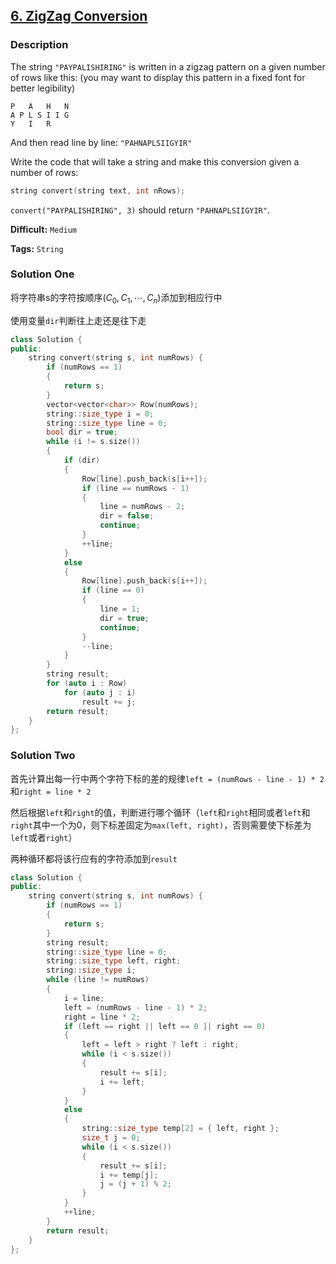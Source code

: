 ## [6. ZigZag Conversion](https://leetcode.com/problems/zigzag-conversion/#/description)

### Description

The string `"PAYPALISHIRING"` is written in a zigzag pattern on a given number of rows like this: (you may want to display this pattern in a fixed font for better legibility)

```
P   A   H   N
A P L S I I G
Y   I   R
```

And then read line by line: `"PAHNAPLSIIGYIR"`

Write the code that will take a string and make this conversion given a number of rows:

```c++
string convert(string text, int nRows);
```

`convert("PAYPALISHIRING", 3)` should return `"PAHNAPLSIIGYIR"`.



**Difficult:** `Medium`

**Tags:** `String`



### Solution One

将字符串s的字符按顺序($C_0,C_1,\cdots,C_n$)添加到相应行中

使用变量`dir`判断往上走还是往下走

```c++
class Solution {
public:
	string convert(string s, int numRows) {
		if (numRows == 1)
		{
			return s;
		}
		vector<vector<char>> Row(numRows);
		string::size_type i = 0;
		string::size_type line = 0;
		bool dir = true;
		while (i != s.size())
		{
			if (dir)
			{
				Row[line].push_back(s[i++]);
				if (line == numRows - 1)
				{
					line = numRows - 2;
					dir = false;
					continue;
				}
				++line;
			}
			else
			{
				Row[line].push_back(s[i++]);
				if (line == 0)
				{
					line = 1;
					dir = true;
					continue;
				}
				--line;
			}
		}
		string result;
		for (auto i : Row)
			for (auto j : i)
				result += j;
		return result;
	}
};
```



### Solution Two

首先计算出每一行中两个字符下标的差的规律`left = (numRows - line - 1) * 2`和`right = line * 2`

然后根据`left`和`right`的值，判断进行哪个循环（`left`和`right`相同或者`left`和`right`其中一个为0，则下标差固定为`max(left, right)`，否则需要使下标差为`left`或者`right`）

两种循环都将该行应有的字符添加到`result`

```c++
class Solution {
public:
	string convert(string s, int numRows) {
		if (numRows == 1)
		{
			return s;
		}
		string result;
		string::size_type line = 0;
		string::size_type left, right;
		string::size_type i;
		while (line != numRows)
		{
			i = line;
			left = (numRows - line - 1) * 2;
			right = line * 2;
			if (left == right || left == 0 || right == 0)
			{
				left = left > right ? left : right;
				while (i < s.size())
				{
					result += s[i];
					i += left;
				}
			}
			else
			{
				string::size_type temp[2] = { left, right };
				size_t j = 0;
				while (i < s.size())
				{
					result += s[i];
					i += temp[j];
					j = (j + 1) % 2;
				}
			}
			++line;
		}
		return result;
	}
};
```


